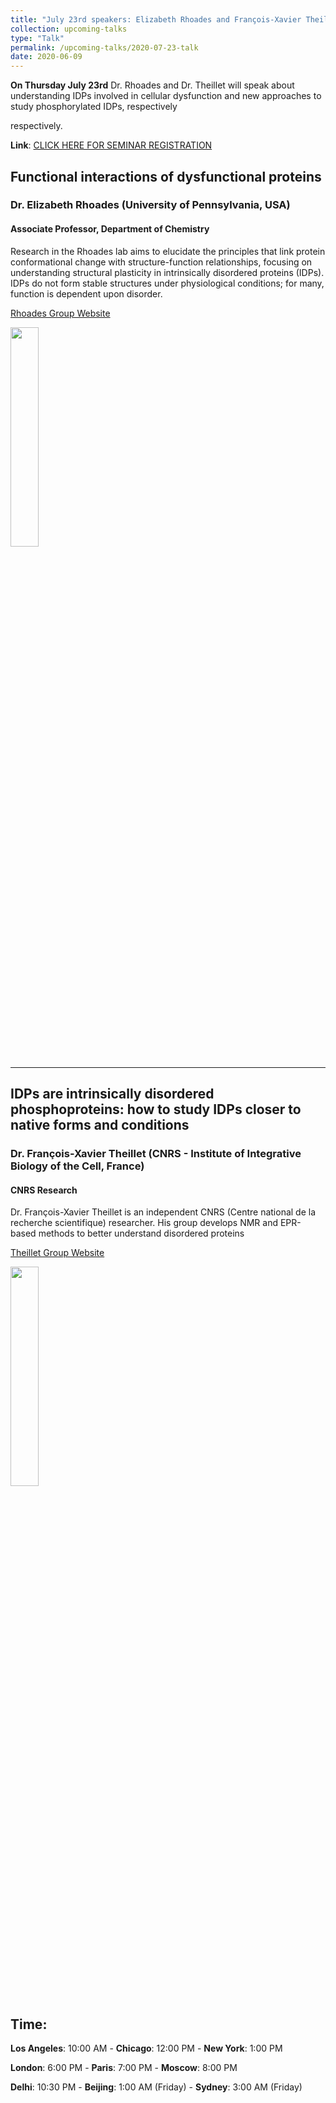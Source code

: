 ```yaml
---
title: "July 23rd speakers: Elizabeth Rhoades and François-Xavier Theillet"
collection: upcoming-talks
type: "Talk"
permalink: /upcoming-talks/2020-07-23-talk
date: 2020-06-09
---
```


**On Thursday July 23rd** Dr. Rhoades and Dr. Theillet will speak about understanding IDPs involved in cellular dysfunction and new approaches to study phosphorylated IDPs, respectively

 respectively.

**Link**: [CLICK HERE FOR SEMINAR REGISTRATION](https://wustl-hipaa.zoom.us/webinar/register/WN_MIPV2-kOTcue9HYOxEHyUA)

## Functional interactions of dysfunctional proteins
### Dr. Elizabeth Rhoades (University of Pennsylvania, USA)

#### Associate Professor, Department of Chemistry

Research in the Rhoades lab aims to elucidate the principles that link protein conformational change with structure-function relationships, focusing on understanding structural plasticity in intrinsically disordered proteins (IDPs). IDPs do not form stable structures under physiological conditions; for many, function is dependent upon disorder. 

[Rhoades Group Website](https://www.chem.upenn.edu/profile/elizabeth-rhoades)

<img src="{{site.baseurl}}/images/speakers/2020/rhoades.jpg" width="30%">


---

## IDPs are intrinsically disordered phosphoproteins: how to study IDPs closer to native forms and conditions
### Dr. François-Xavier Theillet (CNRS - Institute of Integrative Biology of the Cell, France)

#### CNRS Research
Dr. François-Xavier Theillet is an independent CNRS (Centre national de la recherche scientifique) researcher. His group develops NMR and EPR-based methods to better understand disordered proteins

[Theillet Group Website](https://www.i2bc.paris-saclay.fr/spip.php?article535&lang=fr)

<img src="{{site.baseurl}}/images/speakers/2020/davey.jpg" width="30%">


## Time:
**Los Angeles**: 10:00 AM - **Chicago**: 12:00 PM  - **New York**: 1:00 PM 

**London**: 6:00 PM - **Paris**: 7:00 PM - **Moscow**: 8:00 PM 

**Delhi**: 10:30 PM - **Beijing**: 1:00 AM (Friday)  - **Sydney**: 3:00 AM (Friday)




